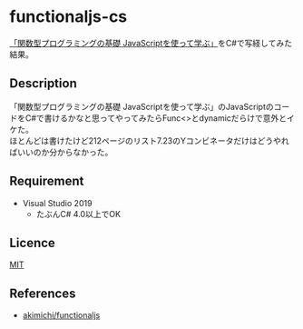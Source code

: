 # functionaljs-cs

[「関数型プログラミングの基礎 JavaScriptを使って学ぶ」](https://www.amazon.co.jp/dp/4865940596)をC#で写経してみた結果。

## Description

「関数型プログラミングの基礎 JavaScriptを使って学ぶ」のJavaScriptのコードをC#で書けるかなと思ってやってみたらFunc<>とdynamicだらけで意外とイケた。  
ほとんどは書けたけど212ページのリスト7.23のYコンビネータだけはどうやればいいのか分からなかった。

## Requirement

- Visual Studio 2019
  - たぶんC# 4.0以上でOK

## Licence

[MIT](https://github.com/tcnksm/tool/blob/master/LICENCE)

## References
- [akimichi/functionaljs](https://github.com/akimichi/functionaljs)

